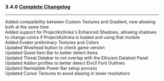 ### 3.4.6 [Complete Changelog](https://github.com/eltreum0/eltruism/blob/main/Changelog.md)
___
Added compatibility between Custom Textures and Gradient, now allowing both at the same time\
Added support for ProjectAzilroka's Enhanced Shadows, allowing shadows to change colors if ProjectAzilroka is loaded and using that module\
Added Evoker preliminary Textures and Colors\
Updated Wowhead button to check game version\
Updated Quest Item Bar to better detect items\
Updated Threat Databar to not overlap with the Eltruism Datatext Panel\
Updated Addon profiles to better detect ElvUI Font Outlines\
Updated Nameplate Power Bar setup process\
Updated Cursor Textures to avoid aliasing in lower resolutions

